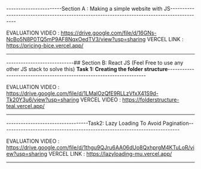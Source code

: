 -----------------------Section A : Making a simple website with JS--------------------------------------------------------------------------------------------

EVALUATION VIDEO   :    https://drive.google.com/file/d/16GNs-NcBo5N8P0TQ5mP9AF8NqxOedTV3/view?usp=sharing
VERCEL LINK   :   https://pricing-bice.vercel.app/

-------------------------------------------------------------------------------------------------------------------------------


----------------------------## Section B: React JS (Feel Free to use any other JS stack to solve this)  **Task 1: Creating the folder structure**---------------------------------------------------------------------

EVALUATION VIDEO  :  https://drive.google.com/file/d/1LMalOzQfE9RLLzVfxX41S9d-Tk20Y3u6/view?usp=sharing
VERCEL VIDEO   :     https://folderstructure-teal.vercel.app/

--------------------------------------------------------------------------------------------------------------------------------------------------


----------------------------------Task2: Lazy Loading To Avoid Pagination--------------------------------------------------------------------------

EVALUATION VIDEO   :   https://drive.google.com/file/d/1thgu9QJru6AA06dUo8QxhprgM4KTuLoR/view?usp=sharing
VERCEL LINK  :  https://lazyloading-mu.vercel.app/

-------------------------------------------------------------------------------------------------------------------------------------------------------
